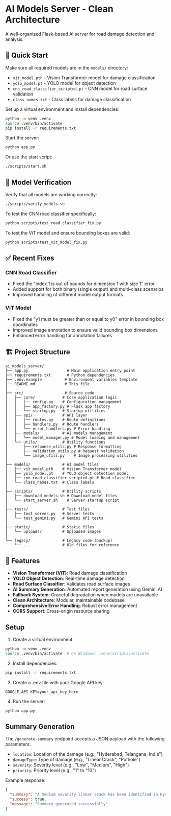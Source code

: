# AI Models Server - Clean Architecture

A well-organized Flask-based AI server for road damage detection and analysis.

## 🚀 Quick Start

Make sure all required models are in the `models/` directory:
- `vit_model.pth` - Vision Transformer model for damage classification
- `yolo_model.pt` - YOLO model for object detection
- `cnn_road_classifier_scripted.pt` - CNN model for road surface validation
- `class_names.txt` - Class labels for damage classification

Set up a virtual environment and install dependencies:
```bash
python -m venv .venv
source .venv/bin/activate
pip install -r requirements.txt
```

Start the server:
```bash
python app.py
```

Or use the start script:
```bash
./scripts/start.sh
```

## 🧪 Model Verification

Verify that all models are working correctly:
```bash
./scripts/verify_models.sh
```

To test the CNN road classifier specifically:
```bash
python scripts/test_road_classifier_fix.py
```

To test the ViT model and ensure bounding boxes are valid:
```bash
python scripts/test_vit_model_fix.py
```

## ✅ Recent Fixes

### CNN Road Classifier
- Fixed the "index 1 is out of bounds for dimension 1 with size 1" error
- Added support for both binary (single output) and multi-class scenarios
- Improved handling of different model output formats

### ViT Model
- Fixed the "y1 must be greater than or equal to y0" error in bounding box coordinates
- Improved image annotation to ensure valid bounding box dimensions
- Enhanced error handling for annotation failures

## 🏗️ Project Structure

```
ai_models_server/
├── app.py                 # Main application entry point
├── requirements.txt       # Python dependencies
├── .env.example          # Environment variables template
├── README.md             # This file
│
├── src/                  # Source code
│   ├── core/            # Core application logic
│   │   ├── config.py    # Configuration management
│   │   ├── app_factory.py # Flask app factory
│   │   └── startup.py   # Startup utilities
│   ├── api/             # API layer
│   │   ├── routes.py    # Route definitions
│   │   ├── handlers.py  # Route handlers
│   │   └── error_handlers.py # Error handling
│   ├── models/          # AI models management
│   │   └── model_manager.py # Model loading and management
│   └── utils/           # Utility functions
│       ├── response_utils.py # Response formatting
│       ├── validation_utils.py # Request validation
│       └── image_utils.py    # Image processing utilities
│
├── models/              # AI model files
│   ├── vit_model.pth    # Vision Transformer model
│   ├── yolo_model.pt    # YOLO object detection model
│   ├── cnn_road_classifier_scripted.pt # Road classifier
│   └── class_names.txt  # Class labels
│
├── scripts/             # Utility scripts
│   ├── download_models.sh # Download model files
│   └── start_server.sh    # Server startup script
│
├── tests/               # Test files
│   ├── test_server.py   # Server tests
│   └── test_gemini.py   # Gemini API tests
│
├── static/              # Static files
│   └── uploads/         # Uploaded images
│
└── legacy/              # Legacy code (backup)
    └── ...              # Old files for reference
```

## 🚀 Features

- **Vision Transformer (ViT)**: Road damage classification
- **YOLO Object Detection**: Real-time damage detection  
- **Road Surface Classifier**: Validates road surface images
- **AI Summary Generation**: Automated report generation using Gemini AI
- **Fallback System**: Graceful degradation when models are unavailable
- **Clean Architecture**: Modular, maintainable codebase
- **Comprehensive Error Handling**: Robust error management
- **CORS Support**: Cross-origin resource sharing

## Setup

1. Create a virtual environment:
```bash
python -m venv .venv
source .venv/bin/activate  # On Windows: .venv\Scripts\activate
```

2. Install dependencies:
```bash
pip install -r requirements.txt
```

3. Create a .env file with your Google API key:
```
GOOGLE_API_KEY=your_api_key_here
```

4. Run the server:
```bash
python app.py
```

## Summary Generation

The `/generate-summary` endpoint accepts a JSON payload with the following parameters:
- `location`: Location of the damage (e.g., "Hyderabad, Telangana, India")
- `damageType`: Type of damage (e.g., "Linear Crack", "Pothole")
- `severity`: Severity level (e.g., "Low", "Medium", "High")
- `priority`: Priority level (e.g., "1" to "10")

Example response:
```json
{
  "summary": "A medium severity linear crack has been identified in Hyderabad, Telangana, India. This damage has been assigned a priority level of 5, indicating moderate urgency. Immediate assessment is recommended to prevent further deterioration of the road surface. Traffic in the affected area remains manageable, but the damage requires attention within the next maintenance cycle.",
  "success": true,
  "message": "Summary generated successfully"
}
```
